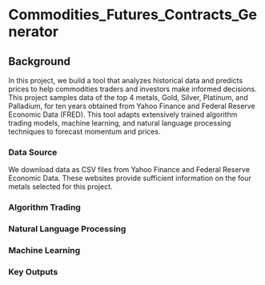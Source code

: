 # Commodities_Futures_Contracts_Generator
## Background
In this project, we build a tool that analyzes historical data and predicts prices to help commodities traders and investors make informed decisions. This project samples data of the top 4 metals, Gold, Silver, Platinum, and Palladium, for ten years obtained from Yahoo Finance and Federal Reserve Economic Data (FRED). This tool adapts extensively trained algorithm trading models, machine learning, and natural language processing techniques to forecast momentum and prices.

### Data Source
We download data as CSV files from Yahoo Finance and Federal Reserve Economic Data. These websites provide sufficient information on the four metals selected for this project.

### Algorithm Trading 

### Natural Language Processing

### Machine Learning

### Key Outputs



